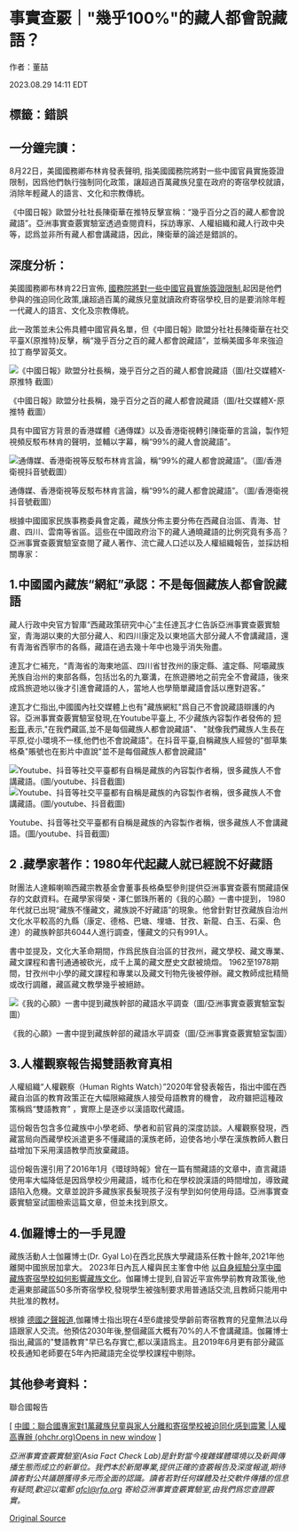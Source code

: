 # 事實查覈｜"幾乎100%"的藏人都會說藏語？

作者：董喆

2023.08.29 14:11 EDT

## 標籤：錯誤

## 一分鐘完讀：

8月22日，美國國務卿布林肯發表聲明, 指美國國務院將對一些中國官員實施簽證限制，因爲他們執行強制同化政策，讓超過百萬藏族兒童在政府的寄宿學校就讀，消除年輕藏人的語言、文化和宗教傳統。

《中國日報》歐盟分社社長陳衛華在推特反擊宣稱：“幾乎百分之百的藏人都會說藏語”。亞洲事實查覈實驗室透過查閱資料，採訪專家、人權組織和藏人行政中央等，認爲並非所有藏人都會講藏語，因此，陳衛華的論述是錯誤的。

## 深度分析：

美國國務卿布林肯22日宣佈, [國務院將對一些中國官員實施簽證限制](https://www.reuters.com/world/us-imposes-visa-curbs-chinese-officials-over-boarding-schools-tibetans-2023-08-22/),起因是他們參與的強迫同化政策,讓超過百萬的藏族兒童就讀政府寄宿學校,目的是要消除年輕一代藏人的語言、文化及宗教傳統。

此一政策並未公佈具體中國官員名單，但《中國日報》歐盟分社社長陳衛華在社交平臺X(原推特)反擊，稱“幾乎百分之百的藏人都會說藏語”，並稱美國多年來強迫拉丁裔學習英文。

![《中國日報》歐盟分社長稱，幾乎百分之百的藏人都會說藏語（圖/社交媒體X-原推特 截圖）](images/V4SADTDK5N33RB3YRIFHQESIAM.png)

《中國日報》歐盟分社長稱，幾乎百分之百的藏人都會說藏語（圖/社交媒體X-原推特 截圖）

具有中國官方背景的香港媒體《通傳媒》以及香港衛視轉引陳衛華的言論，製作短視頻反駁布林肯的聲明，並輔以字幕，稱“99%的藏人會說藏語”。

![通傳媒、香港衛視等反駁布林肯言論，稱“99%的藏人都會說藏語”。（圖/香港衛視抖音號截圖）](images/DQLHEIPX6JKTAIISP4OP6UC7PI.png)

通傳媒、香港衛視等反駁布林肯言論，稱“99%的藏人都會說藏語”。（圖/香港衛視抖音號截圖）

根據中國國家民族事務委員會定義，藏族分佈主要分佈在西藏自治區、青海、甘肅、四川、雲南等省區。這些在中國政府治下的藏人通曉藏語的比例究竟有多高？亞洲事實查覈實驗室查閱了藏人著作、流亡藏人口述以及人權組織報告，並採訪相關專家：

## 1.中國國內藏族“網紅”承認：不是每個藏族人都會說藏語

藏人行政中央官方智庫“西藏政策研究中心”主任達瓦才仁告訴亞洲事實查覈實驗室，青海湖以東的大部分藏人、和四川康定及以東地區大部分藏人不會講藏語，還有青海省西寧市的各縣，藏語在過去幾十年中也幾乎消失殆盡。

達瓦才仁補充，“青海省的海東地區、四川省甘孜州的康定縣、瀘定縣、阿壩藏族羌族自治州的東部各縣，包括岀名的九寨溝，在旅遊勝地之前完全不會藏語，後來成爲旅遊地以後才引進會藏語的人，當地人也學簡單藏語會話以應對遊客。”

達瓦才仁指出,中國國內社交媒體上也有"藏族網紅"爲自己不會說藏語辯護的內容。亞洲事實查覈實驗室發現,在Youtube平臺上, 不少藏族內容製作者發佈的 [短影音](https://www.youtube.com/shorts/Ql29kdFyBEI),表示,"在我們藏區,並不是每個藏族人都會說藏語"、 "就像我們藏族人生長在平原,從小環境不一樣,他們也不會說藏語"。在抖音平臺,自稱藏族人經營的"御草集格桑"賬號也在影片中直說"並不是每個藏族人都會說藏語"

![Youtube、抖音等社交平臺都有自稱是藏族的內容製作者稱，很多藏族人不會講藏語。(圖/youtube、抖音截圖)](images/57LWPBZTXLQXPNK24R7LCXCLSQ.png)![Youtube、抖音等社交平臺都有自稱是藏族的內容製作者稱，很多藏族人不會講藏語。(圖/youtube、抖音截圖)](images/G45MD3SOC66CGZ7HIIO5MOLTLY.png)

Youtube、抖音等社交平臺都有自稱是藏族的內容製作者稱，很多藏族人不會講藏語。(圖/youtube、抖音截圖)

## 2 .藏學家著作：1980年代起藏人就已經說不好藏語

財團法人達賴喇嘛西藏宗教基金會董事長格桑堅參則提供亞洲事實查覈有關藏語保存的文獻資料。在藏學家得榮・澤仁鄧珠所著的《我的心願》一書中提到， 1980年代就已出現“藏族不懂藏文，藏族說不好藏語”的現象。他曾針對甘孜藏族自治州文化水平較高的九縣（康定、德格、巴塘、埋塘、甘孜、新龍、白玉、石渠、色達）的藏族幹部共6044人進行調查，懂藏文的只有991人。

書中並提及，文化大革命期間，作爲民族自治區的甘孜州，藏文學校、藏文專業、藏文課程和書刊通通被砍光，成千上萬的藏文歷史文獻被燒燬。 1962至1978期間，甘孜州中小學的藏文課程和專業以及藏文刊物先後被停辦。藏文教師成批精簡或改行調離，藏區藏文教學幾乎被絕跡。

![《我的心願》一書中提到藏族幹部的藏語水平調查（圖/亞洲事實查覈實驗室製圖）](images/JBW2D6JRSRG2VCSI3XLUSXDZBA.png)

《我的心願》一書中提到藏族幹部的藏語水平調查（圖/亞洲事實查覈實驗室製圖）

## 3.人權觀察報告揭雙語教育真相

人權組織“人權觀察（Human Rights Watch）”2020年曾發表報告，指出中國在西藏自治區的教育政策正在大幅限縮藏族人接受母語教育的機會， 政府雖把這種政策稱爲“雙語教育” ，實際上是逐步以漢語取代藏語。

這份報告包含多位藏族中小學老師、學者和前官員的深度訪談。人權觀察發現，西藏當局向西藏學校派遣更多不懂藏語的漢族老師，迫使各地小學在漢族教師人數日益增加下采用漢語教學而放棄藏語。

這份報告還引用了2016年1月《環球時報》曾在一篇有關藏語的文章中，直言藏語使用率大幅降低是因爲學校少用藏語，城市化和在學校說漢語的時間增加，導致藏語陷入危機。文章並說許多藏族家長髮現孩子沒有學到如何使用母語。亞洲事實查覈實驗室試圖檢索這篇文章，但並未找到原文。

## 4.伽羅博士的一手見證

藏族活動人士伽羅博士(Dr. Gyal Lo)在西北民族大學藏語系任教十餘年,2021年他離開中國旅居加拿大。 2023年日內瓦人權與民主峯會中他 [以自身經驗分享中國藏族寄宿學校如何影響藏族文化](https://genevasummit.org/speech/china-2-dr-gyal-l/)。伽羅博士提到,自習近平宣佈學前教育政策後,他走遍東部藏區50多所寄宿學校,發現學生被強制要求用普通話交流,且教師只能用中共批准的教材。

根據 [德國之聲報道](https://www.dw.com/zh/%E9%9B%99%E8%AA%9E%E6%95%99%E8%82%B2%E8%AE%8A%E8%AA%BF-%E8%A5%BF%E8%97%8F%E8%AA%9E%E6%96%87%E5%82%99%E5%8F%97%E5%A3%93%E8%BF%AB%E4%BE%B5%E8%9D%95/a-64950234),伽羅博士指出現在4至6歲接受學齡前寄宿教育的兒童無法以母語跟家人交流。他預估2030年後,整個藏區大概有70%的人不會講藏語。伽羅博士指出,藏區的"雙語教育"早已名存實亡,都以漢語爲主。且2019年6月更有部分藏區校長通知老師要在5年內把藏語完全從學校課程中剔除。

## 其他參考資料：

聯合國報告

[ [中國：聯合國專家對1萬藏族兒童與家人分離和寄宿學校被迫同化感到震驚 |人權高專辦 (ohchr.org)Opens in new window](https://www.ohchr.org/en/press-releases/2023/02/china-un-experts-alarmed-separation-1-million-tibetan-children-families-and) ]

*亞洲事實查覈實驗室(Asia Fact Check Lab)是針對當今複雜媒體環境以及新興傳播生態而成立的新單位。我們本於新聞專業,提供正確的查覈報告及深度報道,期待讀者對公共議題獲得多元而全面的認識。讀者若對任何媒體及社交軟件傳播的信息有疑問,歡迎以電郵* *afcl@rfa.org* *寄給亞洲事實查覈實驗室,由我們爲您查證覈實。*



[Original Source](https://www.rfa.org/mandarin/shishi-hecha/hc-08292023140535.html)